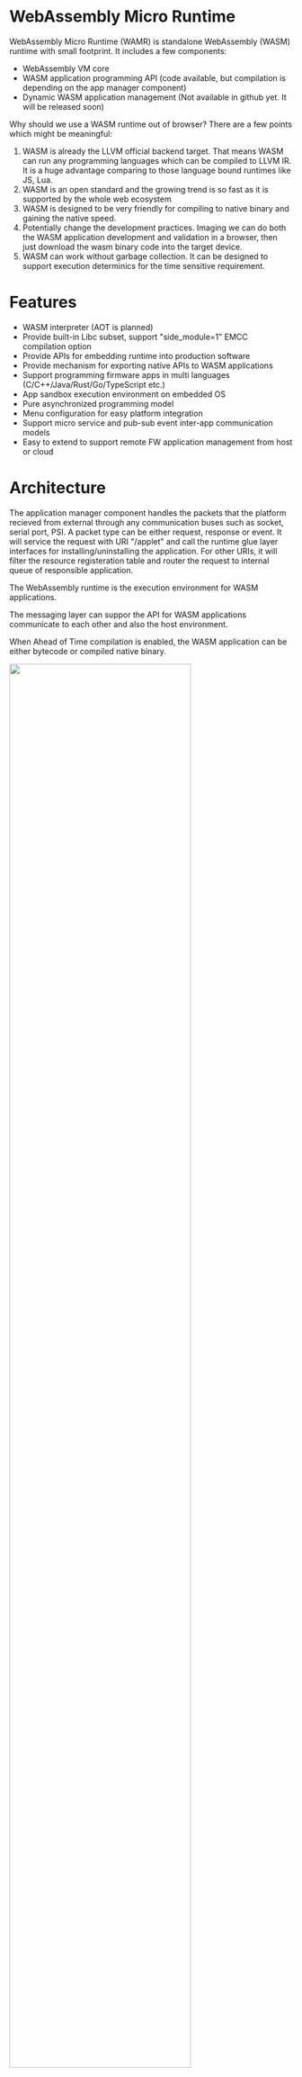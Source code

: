 WebAssembly Micro Runtime
=========================
WebAssembly Micro Runtime (WAMR) is standalone WebAssembly (WASM) runtime with small footprint. It includes a few components:
- WebAssembly VM core
- WASM application programming API (code available, but compilation is depending on the app manager component)
- Dynamic WASM application management (Not available in github yet. It will be released soon)

Why should we use a WASM runtime out of browser? There are a few points which might be meaningful:
1.	WASM is already the LLVM official backend target. That means WASM can run any programming languages which can be compiled to LLVM IR. It is a huge advantage comparing to those language bound runtimes like JS, Lua.
2.	WASM is an open standard and the growing trend is so fast as it is supported by the whole web ecosystem
3.	WASM is designed to be very friendly for compiling to native binary and gaining the native speed.
4.	Potentially change the development practices. Imaging we can do both the WASM application development and validation in a browser, then just download the wasm binary code into the target device.
5.	WASM can work without garbage collection. It can be designed to support execution determinics for the time sensitive requirement.


Features
=========================
- WASM interpreter (AOT is planned)
- Provide built-in Libc subset, support "side_module=1" EMCC compilation option
- Provide APIs for embedding runtime into production software
- Provide mechanism for exporting native APIs to WASM applications
- Support programming firmware apps in multi languages (C/C++/Java/Rust/Go/TypeScript etc.)
- App sandbox execution environment on embedded OS
- Pure asynchronized programming model
- Menu configuration for easy platform integration
- Support micro service and pub-sub event inter-app communication models
- Easy to extend to support remote FW application management from host or cloud

Architecture
=========================
The application manager component handles the packets that the platform recieved from external through any communication buses such as socket, serial port, PSI. A packet type can be either request, response or event. It will service the request with URI "/applet" and call the runtime glue layer interfaces for installing/uninstalling the application. For other URIs, it will filter the resource registeration table and router the request to internal queue of responsible application.

The WebAssembly runtime is the execution environment for WASM applications. 

The messaging layer can suppor the API for WASM applications communicate to each other and also the host environment.

When Ahead of Time compilation is enabled, the WASM application can be either bytecode or compiled native binary. 

<img src="./doc/pics/architecture.PNG" width="80%" height="80%">

  

Build WAMR Core
=========================
Please follow below instructions to build WAMR core on different platforms.

Linux
-------------------------
Firstly please install library dependencies of lib gcc.
Use below installation commands for Ubuntu Linux: 
``` Bash
sudo apt install lib32gcc-5-dev
sudo apt-get install g++-multilib
```
After installing dependencies, build the source code:
``` Bash
cd products/linux/
mkdir build
cd build
cmake ..
make
```
Zephyr
-------------------------
You need download Zephyr source code first and embeded WAMR into it.
``` Bash
git clone https://github.com/zephyrproject-rtos/zephyr.git
cd zephyr/samples/
cp -a <iwasm_dir>/products/zephyr/simple .
cd simple
ln -s <iwam_dir> iwasm
ln -s <shared_lib_dir> shared-lib
mkdir build && cd build
source ../../../zephyr-env.sh
cmake -GNinja -DBOARD=qemu_x86 ..
ninja
```

Build WASM app
=========================
A popular method to build out WASM binary is to use ```emcc```. 
Assuming you are using Linux. Please install emcc from Emscripten EMSDK following below steps:
```
git clone https://github.com/emscripten-core/emsdk.git
emsdk install latest
emsdk activate latest
```
add ```./emsdk_env.sh``` into path to ease future use, or source it everytime.
Emscripten website provides other installtion method beyond Linux.

todo: user should copy the app-libs folder into project and include and build.

You can write a simple ```test.c```as the first sample.
``` C
#include <stdio.h>
#include <stdlib.h>

int main(int argc, char **argv)
{
  char *buf;

  printf("Hello world!\n");

  buf = malloc(1024);
  if (!buf) {
    printf("malloc buf failed\n");
    return -1;
  }

  printf("buf ptr: %p\n", buf);

  sprintf(buf, "%s", "1234\n");
  printf("buf: %s", buf);

  free(buf);
  return 0;
}
```
Use below emcc commmand to build the WASM C source code into WASM binary.
``` Bash
emcc -g -O3 *.c -s WASM=1 -s SIDE_MODULE=1 -s ASSERTIONS=1 -s STACK_OVERFLOW_CHECK=2 \
                -s TOTAL_MEMORY=65536 -s TOTAL_STACK=4096 -o test.wasm
```
You will get ```test.wasm``` which is the WASM app binary.

Run WASM app
========================
Assume you are using Linux, the command to run the test.wasm is 
``` Bash
cd iwasm/products/linux/bin
./iwasm test.wasm
```
You will get output:
```
Hello world!
buf ptr: 0x000101ac
buf: 1234
```
If you would like to run test app on Zephyr, we have embedded test sample into its OS image. You need to execute 
```
ninja run
```

Embed WAMR into software production
=====================================
WAMR can be built into a standalone executable which takes WASM application file name as input, and then execute it. To use it in the embedded environment, you should embed WAMR into your own software product. WASM provides a set of APIs for embedders code to load WASM module, instansiate module and invoke WASM function from native call.

<img src="./doc/pics/embed.PNG" width="60%" height="60%">


A typical WAMR APIs usage is as below:
``` C
  wasm_module_t module;
  wasm_module_inst_t inst;
  wasm_function_inst_t func;
  wasm_exec_env_t env;
  wasm_runtime_init();
  module = wasm_runtime_load(buffer, size, err, err_size);
  inst = wasm_runtime_instantiate(module, 0, err, err_size);
  func = wasm_runtime_lookup_function(inst, "fib", "(i32i32");
  env = wasm_runtime_create_exec_env(stack_size);

  if (!wasm_runtime_call_wasm(inst, env, func, 1, argv_buf) ) {
          wasm_runtime_clear_exception(inst);
    }

  wasm_runtime_destory_exec_env(env);
  wasm_runtime_deinstantiate(inst);
  wasm_runtime_unload(module);
  wasm_runtime_destroy();
```


WASM application library 
========================
In general, there are 3 kinds of APIs for programming the WASM application:
- Built-in APIs: WAMR has already provided a minimal API set for developers. 
- 3rd party APIs: Programmer can download include any 3rd party C source code, and added into their own WASM app source tree.
- Platform native APIs: The board vendors define these APIs during their making board firmware. They are provided WASM application to invoke like built-in and 3rd party APIs. In this way board vendors extend APIs which can make programmers develop more complicated WASM apps.


Built-in application library
---------------
Built-in APIs include Libc APIs, Base library, Extension library reference.

**Libc APIs**<br/>
It is the minimal Libc APIs like memory allocation and string copy etc.
The header files is ```lib/app-libs/libc/lib-base.h```. The API set is listed as below:
``` C
void *malloc(size_t size);
void *calloc(size_t n, size_t size);
void free(void *ptr);
int memcmp(const void *s1, const void *s2, size_t n);
void *memcpy(void *dest, const void *src, size_t n);
void *memmove(void *dest, const void *src, size_t n);
void *memset(void *s, int c, size_t n);
int putchar(int c);
int snprintf(char *str, size_t size, const char *format, ...);
int sprintf(char *str, const char *format, ...);
char *strchr(const char *s, int c);
int strcmp(const char *s1, const char *s2);
char *strcpy(char *dest, const char *src);
size_t strlen(const char *s);
int strncmp(const char * str1, const char * str2, size_t n);
char *strncpy(char *dest, const char *src, unsigned long n);
```

**Base library**<br/>
The basic support like communication, timers etc is already available. The header files is ```lib/app-libs/base/wasm-app.h```, it includes request and response APIs, event pub/sub APIs and timer APIs. Please be noted that they may not work if you have no corresponding framework to work with them.
The API set is listed as below:
``` C
typedef void(*request_handler_f)(request_t *) ;
typedef void(*response_handler_f)(response_t *, void *) ;

// Request APIs
bool api_register_resource_handler(const char *url, request_handler_f);
void api_send_request(request_t * request, response_handler_f response_handler, void * user_data);
void api_response_send(response_t *response);

// event AP
bool api_publish_event(const char *url,  int fmt, void *payload,  int payload_len);
bool api_subscribe_event(const char * url, request_handler_f handler);

struct user_timer;
typedef struct user_timer * user_timer_t;

// Timer APIs
user_timer_t api_timer_create(int interval, bool is_period, bool auto_start, void(*on_user_timer_update)(user_timer_t
));
void api_timer_cancel(user_timer_t timer);
void api_timer_restart(user_timer_t timer, int interval);
```

**Library extension reference**<br/>
Currently we provide the sensor APIs as one library extension sample. The header file ```lib/app-libs/extension/sensor/sensor.h```, the API set is listed as below:
``` C
sensor_t sensor_open(const char* name, int index,
                                     void(*on_sensor_event)(sensor_t, attr_container_t *, void *),
                                     void *user_data);
bool sensor_config(sensor_t sensor, int interval, int bit_cfg, int delay);
bool sensor_config_with_attr_container(sensor_t sensor, attr_container_t *cfg);
bool sensor_close(sensor_t sensor);
```

The mechanism of exporting Native API to WASM application
=======================================================

The basic working flow for WASM application calling into the native API is described as following diagram.
<img src="./doc/pics/extend_library.PNG" width="60%" height="60%">


WAMR provides the macro `EXPORT_WASM_API` to enable users to export native API to WASM application. WAMR implemented a base API for timer and messaging by using `EXPORT_WASM_API`. They can be reference point of extending your own library.
``` C
static NativeSymbol extended_native_symbol_defs[] = {
  EXPORT_WASM_API(wasm_register_resource),
  EXPORT_WASM_API(wasm_response_send),
  EXPORT_WASM_API(wasm_post_request),
  EXPORT_WASM_API(wasm_sub_event),
  EXPORT_WASM_API(wasm_create_timer),
  EXPORT_WASM_API(wasm_timer_set_interval),
  EXPORT_WASM_API(wasm_timer_cancel),
  EXPORT_WASM_API(wasm_timer_restart)
};
```


![#f03c15](https://placehold.it/15/f03c15/000000?text=+) **Security attention:** The WebAssembly application is supposed to access its own memory space, the integrator should carefully design the native function to ensure the memory safe. The native API to be exporte to WASM application must follow the rules:
- Only use 32 bits number for parameters
- Don’t passing data structure pointer (do data serialization instead)
- Do the pointer address conversion in native API
- Don’t passing function pointer as callback

Below is a sample of library extension. All invoke across WASM world and native world must be serialized and de-serialized, and native world must do boundary check for every incoming address from WASM world.

<img src="./doc/pics/safe.PNG" width="100%" height="100%">

Exporting native API steps
==========================

WAMR implemented a framework for developers to export APIs. The procedure to expose the platform APIs in three steps:

**Step 1. Create a header file**<br/>
Declare the APIs for WASM application source project to include.

**Step 2. Create a source file**<br/>
Export the platform APIs, for example in ``` products/linux/ext-lib-export.c ```
``` C
#include "lib-export.h"

static NativeSymbol extended_native_symbol_defs[] =
{
};

#include "ext-lib-export.h"
```

**Step 3. Register new APIs**<br/>
Use macro EXPORT_WASM_API and EXPORT_WASM_API2 to add exported APIs into the array of ```extended_native_symbol_defs```.
The pre-defined MACRO `EXPORT_WASM_API` should be used to declare a function export:
``` c
#define EXPORT_WASM_API(symbol)  {#symbol, symbol}
```

Below code example shows how to extend the library to support `customeized()`:
``` C
//lib-export-impl.c
void customized()
{
   // your code
}


// lib-export-dec.h
#ifndef _LIB_EXPORT_DEC_H_
#define _LIB_EXPORT_DEC_H_
#ifdef __cplusplus
extern "C" {
#endif

void customized();

#ifdef __cplusplus
}
#endif
#endif


// ext-lib-export.c
#include "lib-export.h"
#include "lib-export-dec.h"

static NativeSymbol extended_native_symbol_defs[] =
{
  EXPORT_WASM_API(customized)
};

#include "ext-lib-export.h"
```
Use extended library
------------------------
In the application source project, it includes the WAMR built-in APIs header file and platform extension header files.
Assume the board vendor extend the library which added a API called customized(). The WASM application would be like this:
``` C
#include <stdio.h>
#include "lib-export-dec.h" // provided by platform vendor

int main(int argc, char **argv)
{
  int I;
  char *buf = “abcd”;
  customized();                   // customized API provided by platform vendor
  return i;
}
```

Comming soon...
========================
We are preparing the open source for application manager and related cool samples like inter-application communication, application life cycle management, 2D graphic demo and more. You will get updated soon.

Submit issues and request
=========================
[Click here to submit. Your feedback is always welcome!](https://github.com/intel/wasm-micro-runtime/issues/new)

